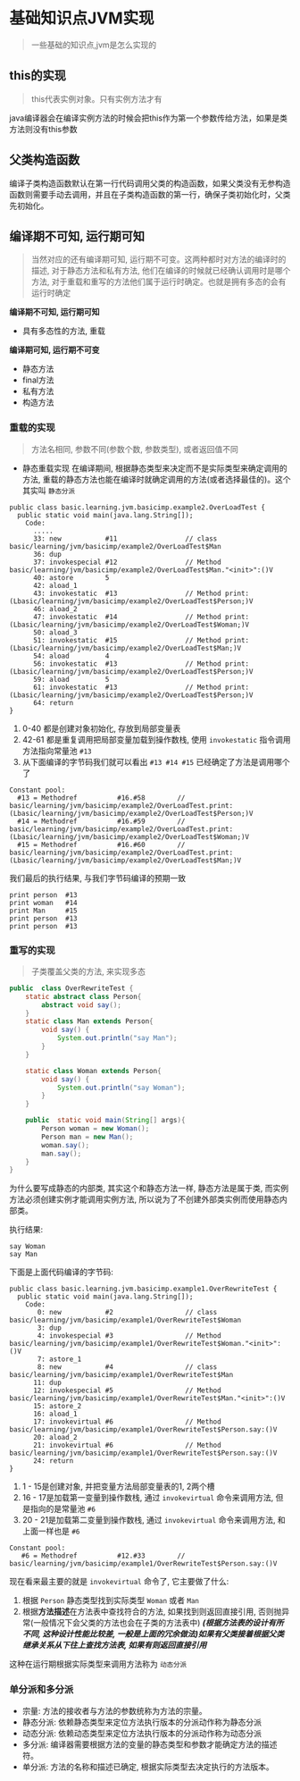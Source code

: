 # 基础知识点JVM实现
> 一些基础的知识点,jvm是怎么实现的

## this的实现
> this代表实例对象。只有实例方法才有

java编译器会在编译实例方法的时候会把this作为第一个参数传给方法，如果是类方法则没有this参数

## 父类构造函数
编译子类构造函数默认在第一行代码调用父类的构造函数，如果父类没有无参构造函数则需要手动去调用，并且在子类构造函数的第一行，确保子类初始化时，父类先初始化。


## 编译期不可知, 运行期可知 
> 当然对应的还有编译期可知, 运行期不可变。这两种都时对方法的编译时的描述, 对于静态方法和私有方法, 他们在编译的时候就已经确认调用时是哪个方法, 对于重载和重写的方法他们属于运行时确定。也就是拥有多态的会有运行时确定

**编译期不可知, 运行期可知** 
- 具有多态性的方法, 重载

**编译期可知, 运行期不可变**
- 静态方法
- final方法
- 私有方法
- 构造方法


### 重载的实现
> 方法名相同, 参数不同(参数个数, 参数类型), 或者返回值不同

- 静态重载实现
在编译期间, 根据静态类型来决定而不是实际类型来确定调用的方法, 重载的静态方法也能在编译时就确定调用的方法(或者选择最佳的)。这个其实叫 `静态分派`   

```text
public class basic.learning.jvm.basicimp.example2.OverLoadTest {
  public static void main(java.lang.String[]);
    Code:
      .....
      33: new           #11                 // class basic/learning/jvm/basicimp/example2/OverLoadTest$Man
      36: dup
      37: invokespecial #12                 // Method basic/learning/jvm/basicimp/example2/OverLoadTest$Man."<init>":()V
      40: astore        5
      42: aload_1
      43: invokestatic  #13                 // Method print:(Lbasic/learning/jvm/basicimp/example2/OverLoadTest$Person;)V
      46: aload_2
      47: invokestatic  #14                 // Method print:(Lbasic/learning/jvm/basicimp/example2/OverLoadTest$Woman;)V
      50: aload_3
      51: invokestatic  #15                 // Method print:(Lbasic/learning/jvm/basicimp/example2/OverLoadTest$Man;)V
      54: aload         4
      56: invokestatic  #13                 // Method print:(Lbasic/learning/jvm/basicimp/example2/OverLoadTest$Person;)V
      59: aload         5
      61: invokestatic  #13                 // Method print:(Lbasic/learning/jvm/basicimp/example2/OverLoadTest$Person;)V
      64: return
}

```
1. 0-40 都是创建对象初始化, 存放到局部变量表
2. 42-61 都是重复调用把局部变量加载到操作数栈, 使用 `invokestatic` 指令调用方法指向常量池 `#13`
3. 从下面编译的字节码我们就可以看出 `#13 #14 #15` 已经确定了方法是调用哪个了
```text
Constant pool:
  #13 = Methodref          #16.#58        // basic/learning/jvm/basicimp/example2/OverLoadTest.print:(Lbasic/learning/jvm/basicimp/example2/OverLoadTest$Person;)V
  #14 = Methodref          #16.#59        // basic/learning/jvm/basicimp/example2/OverLoadTest.print:(Lbasic/learning/jvm/basicimp/example2/OverLoadTest$Woman;)V
  #15 = Methodref          #16.#60        // basic/learning/jvm/basicimp/example2/OverLoadTest.print:(Lbasic/learning/jvm/basicimp/example2/OverLoadTest$Man;)V
```
我们最后的执行结果, 与我们字节码编译的预期一致
```text
print person  #13
print woman   #14
print Man     #15
print person  #13
print person  #13
```

### 重写的实现
> 子类覆盖父类的方法, 来实现多态

```java
public  class OverRewriteTest {
    static abstract class Person{
        abstract void say();
    }
    static class Man extends Person{
        void say() {
            System.out.println("say Man");
        }
    }

    static class Woman extends Person{
        void say() {
            System.out.println("say Woman");
        }
    }

    public  static void main(String[] args){
        Person woman = new Woman();
        Person man = new Man();
        woman.say();
        man.say();
    }
}
```
为什么要写成静态的内部类, 其实这个和静态方法一样, 静态方法是属于类, 而实例方法必须创建实例才能调用实例方法, 所以说为了不创建外部类实例而使用静态内部类。

执行结果:
```text
say Woman
say Man
``` 
下面是上面代码编译的字节码:
```text
public class basic.learning.jvm.basicimp.example1.OverRewriteTest {
  public static void main(java.lang.String[]);
    Code:
       0: new           #2                  // class basic/learning/jvm/basicimp/example1/OverRewriteTest$Woman
       3: dup
       4: invokespecial #3                  // Method basic/learning/jvm/basicimp/example1/OverRewriteTest$Woman."<init>":()V
       7: astore_1
       8: new           #4                  // class basic/learning/jvm/basicimp/example1/OverRewriteTest$Man
      11: dup
      12: invokespecial #5                  // Method basic/learning/jvm/basicimp/example1/OverRewriteTest$Man."<init>":()V
      15: astore_2
      16: aload_1
      17: invokevirtual #6                  // Method basic/learning/jvm/basicimp/example1/OverRewriteTest$Person.say:()V
      20: aload_2
      21: invokevirtual #6                  // Method basic/learning/jvm/basicimp/example1/OverRewriteTest$Person.say:()V
      24: return
}
```
1. 1 - 15是创建对象, 并把变量方法局部变量表的1, 2两个槽
2. 16 - 17是加载第一变量到操作数栈, 通过 `invokevirtual` 命令来调用方法, 但是指向的是常量池 `#6`
3. 20 - 21是加载第二变量到操作数栈, 通过 `invokevirtual` 命令来调用方法, 和上面一样也是 `#6`

```text
Constant pool:
   #6 = Methodref          #12.#33        // basic/learning/jvm/basicimp/example1/OverRewriteTest$Person.say:()V
```

现在看来最主要的就是 `invokevirtual` 命令了, 它主要做了什么:
1. 根据 `Person` 静态类型找到实际类型 `Woman` 或者 `Man` 
2. 根据**方法描述**在方法表中查找符合的方法, 如果找到则返回直接引用, 否则抛异常(一般情况下会父类的方法也会在子类的方法表中)
***(根据方法表的设计有所不同, 这种设计性能比较差, 一般是上面的冗余做法)如果有父类接着根据父类继承关系从下往上查找方法表, 如果有则返回直接引用***

这种在运行期根据实际类型来调用方法称为 `动态分派`

### 单分派和多分派
- 宗量: 方法的接收者与方法的参数统称为方法的宗量。
- 静态分派: 依赖静态类型来定位方法执行版本的分派动作称为静态分派
- 动态分派: 依赖动态类型来定位方法执行版本的分派动作称为动态分派
- 多分派: 编译器需要根据方法的变量的静态类型和参数才能确定方法的描述符。
- 单分派: 方法的名称和描述已确定, 根据实际类型去决定执行的方法版本。


































































